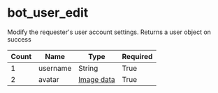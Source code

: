 # bot_user_edit 
Modify the requester's user account settings. Returns a user object on success

Count | Name | Type | Required
----|----|----|----
1 | username | String | True
2 | avatar | [Image data](https://discord.com/developers/docs/reference#image-data) | True